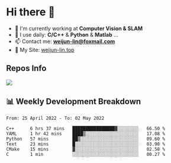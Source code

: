 # Hi there 👋

<!--
**Weijun-Lin/Weijun-Lin** is a ✨ _special_ ✨ repository because its `README.md` (this file) appears on your GitHub profile.

Here are some ideas to get you started:

- 🔭 I’m currently working on ...
- 🌱 I’m currently learning ...
- 👯 I’m looking to collaborate on ...
- 🤔 I’m looking for help with ...
- 💬 Ask me about ...
- 📫 How to reach me: ...
- 😄 Pronouns: ...
- ⚡ Fun fact: ...
-->

- 🏢 I'm currently working at **Computer Vision & SLAM**
- 🚀 I use daily: **C/C++** & **Python** & **Matlab** ...
- 📫 Contact me: **weijun-lin@foxmail.com**
- 🔗 My Site: [weijun-lin.top](https://weijun-lin.top/p)

  

## Repos Info
![](https://github-readme-stats.vercel.app/api?username=Weijun-Lin&theme=cobalt)

## 📊 Weekly Development Breakdown

<!--START_SECTION:waka-->

```text
From: 25 April 2022 - To: 02 May 2022

C++      6 hrs 37 mins   ████████████████▓░░░░░░░░   66.50 %
YAML     1 hr 42 mins    ████▒░░░░░░░░░░░░░░░░░░░░   17.08 %
Python   57 mins         ██▒░░░░░░░░░░░░░░░░░░░░░░   09.60 %
Text     23 mins         █░░░░░░░░░░░░░░░░░░░░░░░░   03.98 %
CMake    15 mins         ▓░░░░░░░░░░░░░░░░░░░░░░░░   02.58 %
C        1 min           ░░░░░░░░░░░░░░░░░░░░░░░░░   00.27 %
```

<!--END_SECTION:waka-->
